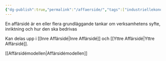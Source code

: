 ```yaml
---
{"dg-publish":true,"permalink":"/affaerside/","tags":["industriellekonomi"]}
---
```


En affärsidé är en eller flera grundläggande tankar om verksamhetens syfte, inriktning och hur den ska bedrivas

Kan delas upp i [[Inre Affärsidé\|Inre Affärsidé]] och [[Yttre Affärsidé\|Yttre Affärsidé]].

[[Affärsidémodellen\|Affärsidémodellen]]